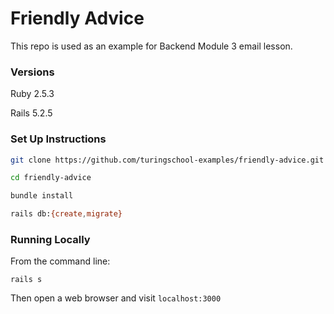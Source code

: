 # Friendly Advice

This repo is used as an example for Backend Module 3 email lesson.

### Versions

Ruby 2.5.3

Rails 5.2.5

### Set Up Instructions

```bash
git clone https://github.com/turingschool-examples/friendly-advice.git friendly-advice

cd friendly-advice

bundle install

rails db:{create,migrate}
```

### Running Locally

From the command line:

`rails s`

Then open a web browser and visit `localhost:3000`
